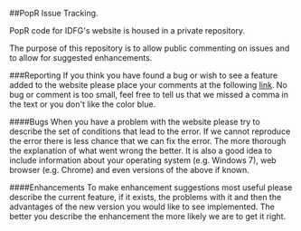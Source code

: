 ##PopR Issue Tracking.  

PopR code for IDFG's website is housed in a private repository.

The purpose of this repository is to allow public commenting on issues and to allow for suggested enhancements.

###Reporting
If you think you have found a bug or wish to see a feature added to the website please place your comments at the following
[link](https://github.com/Huh/PopR_IDFG/issues).  No bug or comment is too small, feel free to tell us that we missed a comma in the text or you don't like the color blue.

####Bugs
When you have a problem with the website please try to describe the set of conditions that lead to the error.  If we cannot reproduce the error there is less chance that we can fix the error.  The more thorough the explanation of what went wrong the better.  It is also a good idea to include information about your operating system (e.g. Windows 7), web browser (e.g. Chrome) and even versions of the above if known.

####Enhancements
To make enhancement suggestions most useful please describe the current feature, if it exists, the problems with it and then the advantages of the new version you would like to see implemented.  The better you describe the enhancement the more likely we are to get it right.
